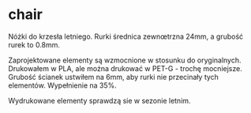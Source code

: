 # chair
Nóżki do krzesła letniego.
Rurki średnica zewnœtrzna 24mm, a grubość rurek to 0.8mm.


Zaprojektowane elementy są wzmocnione w stosunku do oryginalnych.
Drukowałem w PLA, ale można drukować w PET-G - trochę mocniejsze.
Grubość ścianek ustwiłem na 6mm, aby rurki nie przecinały tych elementów.
Wypełnienie na 35%.

Wydrukowane elementy sprawdzą sie w sezonie letnim.
